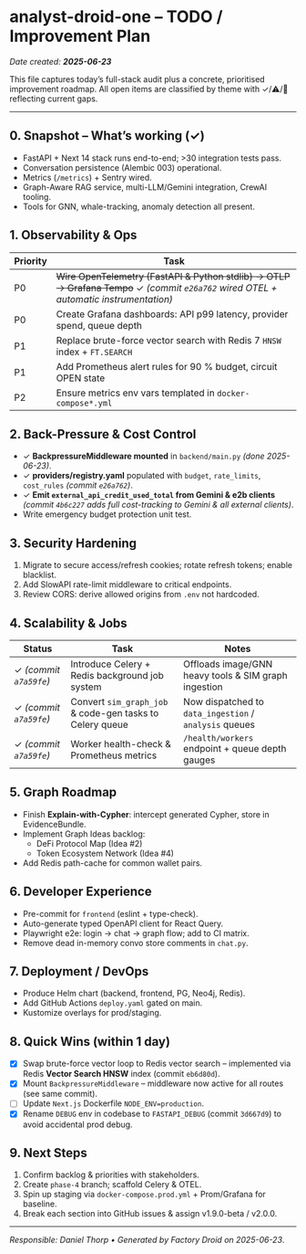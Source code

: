 # analyst-droid-one – TODO / Improvement Plan
_Date created: **2025-06-23**_

This file captures today’s full-stack audit plus a concrete, prioritised improvement roadmap. All open items are classified by theme with ✓/⚠️/🚫 reflecting current gaps.

---

## 0. Snapshot – What’s working (✓)
* FastAPI + Next 14 stack runs end-to-end; >30 integration tests pass.
* Conversation persistence (Alembic 003) operational.
* Metrics (`/metrics`) + Sentry wired.
* Graph-Aware RAG service, multi-LLM/Gemini integration, CrewAI tooling.
* Tools for GNN, whale-tracking, anomaly detection all present.

## 1. Observability & Ops
| Priority | Task |
|----------|------|
| P0 | ~~Wire OpenTelemetry (FastAPI & Python stdlib) → OTLP → Grafana Tempo~~ ✓ *(commit `e26a762` wired OTEL + automatic instrumentation)* |
| P0 | Create Grafana dashboards: API p99 latency, provider spend, queue depth |
| P1 | Replace brute-force vector search with Redis 7 `HNSW` index + `FT.SEARCH` |
| P1 | Add Prometheus alert rules for 90 % budget, circuit OPEN state |
| P2 | Ensure metrics env vars templated in `docker-compose*.yml` |

## 2. Back-Pressure & Cost Control
* ✓ **BackpressureMiddleware mounted** in `backend/main.py` *(done 2025-06-23)*.
* ✓ **providers/registry.yaml** populated with `budget`, `rate_limits`, `cost_rules` *(commit `e26a762`)*.
* ✓ **Emit `external_api_credit_used_total` from Gemini & e2b clients** *(commit `4b6c227` adds full cost-tracking to Gemini & all external clients)*.
* Write emergency budget protection unit test.

## 3. Security Hardening
1. Migrate to secure access/refresh cookies; rotate refresh tokens; enable blacklist.
2. Add SlowAPI rate-limit middleware to critical endpoints.
3. Review CORS: derive allowed origins from `.env` not hardcoded.

## 4. Scalability & Jobs
| Status | Task | Notes |
|--------|------|-------|
| ✓ *(commit `a7a59fe`)* | Introduce Celery + Redis background job system | Offloads image/GNN heavy tools & SIM graph ingestion |
| ✓ *(commit `a7a59fe`)* | Convert `sim_graph_job` & code-gen tasks to Celery queue | Now dispatched to `data_ingestion` / `analysis` queues |
| ✓ *(commit `a7a59fe`)* | Worker health-check & Prometheus metrics | `/health/workers` endpoint + queue depth gauges |

## 5. Graph Roadmap
* Finish **Explain-with-Cypher**: intercept generated Cypher, store in EvidenceBundle.
* Implement Graph Ideas backlog:
  * DeFi Protocol Map (Idea #2)
  * Token Ecosystem Network (Idea #4)
* Add Redis path-cache for common wallet pairs.

## 6. Developer Experience
* Pre-commit for `frontend` (eslint + type-check).
* Auto-generate typed OpenAPI client for React Query.
* Playwright e2e: login → chat → graph flow; add to CI matrix.
* Remove dead in-memory convo store comments in `chat.py`.

## 7. Deployment / DevOps
* Produce Helm chart (backend, frontend, PG, Neo4j, Redis).
* Add GitHub Actions `deploy.yaml` gated on main.
* Kustomize overlays for prod/staging.

## 8. Quick Wins (within 1 day)
- [x] Swap brute-force vector loop to Redis vector search – implemented via Redis **Vector Search HNSW** index (commit `eb6d80d`).
- [x] Mount `BackpressureMiddleware` – middleware now active for all routes (see same commit).
- [ ] Update `Next.js` Dockerfile `NODE_ENV=production`.
- [x] Rename `DEBUG` env in codebase to `FASTAPI_DEBUG` (commit `3d667d9`) to avoid accidental prod debug.

## 9. Next Steps
1. Confirm backlog & priorities with stakeholders.
2. Create `phase-4` branch; scaffold Celery & OTEL.
3. Spin up staging via `docker-compose.prod.yml` + Prom/Grafana for baseline.
4. Break each section into GitHub issues & assign v1.9.0-beta / v2.0.0.

---
_Responsible: Daniel Thorp • Generated by Factory Droid on 2025-06-23_.
